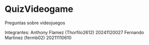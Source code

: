 # QuizVideogame
Preguntas sobre videojuegos

Integrantes:
Anthony Flamez (Thorfilo2612) 20241120027
Fernando Martinez (fermb02) 20211110610
